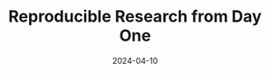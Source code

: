 ---
title: Reproducible Research from Day One
description: Use your computer effectively for reproducible research.
date: 2024-04-10
tags:
- top
---